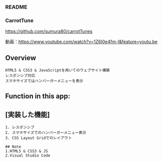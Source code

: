 ### README
### CarrotTune
https://github.com/sumura80/carrotTunes

 
動画：https://www.youtube.com/watch?v=1Z6I0e4fm-I&feature=youtu.be

## Overview
```
HTML5 & CSS3 & JavaScriptを用いてのウェブサイト構築
レスポンシブ対応
スマホサイズではハンバーガーメニューを表示
```

## Function in this app:
## [実装した機能]
```
1. レスポンシブ
2. スマホサイズでのハンバーガーメニュー表示
3. CSS Layout Gridでのレイアウト
```


```
## Note
1.HTML5 & CSS3 & JS
2.Visual Studio Code
```
